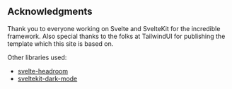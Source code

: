 ## Acknowledgments

Thank you to everyone working on Svelte and SvelteKit for the incredible framework. Also special thanks to the folks at TailwindUI for publishing the template which this site is based on.

Other libraries used:

- [svelte-headroom](https://github.com/collardeau/svelte-headroom)
- [sveltekit-dark-mode](https://github.com/CaptainCodeman/sveltekit-dark-mode)

